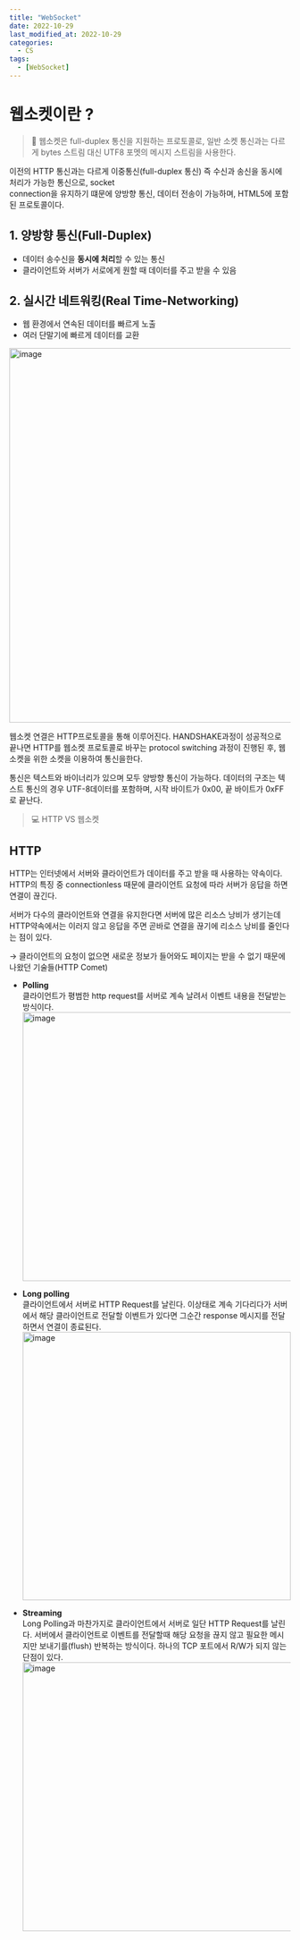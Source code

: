 ```yaml
---
title: "WebSocket"
date: 2022-10-29
last_modified_at: 2022-10-29
categories: 
  - CS
tags:
  - [WebSocket]
---
```

# 웹소켓이란 ?

> 🧺 웹소켓은 full-duplex 통신을 지원하는 프로토콜로, 일반 소켓 통신과는 다르게 bytes 스트림 대신 UTF8 포멧의 메시지 스트림을 사용한다.  

이전의 HTTP 통신과는 다르게 이중통신(full-duplex 통신) 즉 수신과 송신을 동시에 처리가 가능한 통신으로, socket  
connection을 유지하기 떄문에 양방향 통신, 데이터 전송이 가능하며, HTML5에 포함된 프로토콜이다.  

## 1. 양방향 통신(Full-Duplex)

- 데이터 송수신을 **동시에 처리**할 수 있는 통신
- 클라이언트와 서버가 서로에게 원할 때 데이터를 주고 받을 수 있음

## 2. 실시간 네트워킹(Real Time-Networking)

- 웹 환경에서 연속된 데이터를 빠르게 노출
- 여러 단말기에 빠르게 데이터를 교환

<img width="670" alt="image" src="https://user-images.githubusercontent.com/99777315/198826746-12088f6e-0885-4bf8-ac26-b928543b7bd5.png">  


웹소켓 연결은 HTTP프로토콜을 통해 이루어진다. HANDSHAKE과정이 성공적으로 끝나면 HTTP를 웹소켓 프로토콜로 바꾸는 protocol switching 과정이 진행된 후, 웹소켓을 위한 소켓을 이용하여 통신을한다.

통신은 텍스트와 바이너리가 있으며 모두 양방향 통신이 가능하다. 데이터의 구조는 텍스트 통신의 경우 UTF-8데이터를 포함하며, 시작 바이트가 0x00, 끝 바이트가 0xFF로 끝난다.

> 💻 HTTP VS 웹소켓


## HTTP

HTTP는 인터넷에서 서버와 클라이언트가 데이터를 주고 받을 때 사용하는 약속이다. HTTP의 특징 중 connectionless 때문에 클라이언트 요청에 따라 서버가 응답을 하면 연결이 끊긴다.

서버가 다수의 클라이언트와 연결을 유지한다면 서버에 많은 리소스 낭비가 생기는데 HTTP약속에서는 이러지 않고 응답을 주면 곧바로 연결을 끊기에 리소스 낭비를 줄인다는 점이 있다.

→ 클라이언트의 요청이 없으면 새로운 정보가 들어와도 페이지는 받을 수 없기 때문에 나왔던 기술들(HTTP Comet)

- **Polling**  
  클라이언트가 평범한 http request를 서버로 계속 날려서 이벤트 내용을 전달받는 방식이다.
  <img width="481" alt="image" src="https://user-images.githubusercontent.com/99777315/198826857-a1e413b3-1c1b-4156-80e3-1c794aa6bfa2.png">  

- **Long polling**  
  클라이언트에서 서버로 HTTP Request를 날린다. 이상태로 계속 기다리다가 서버에서 해당 클라이언트로 전달할 이벤트가 있다면 그순간 response 메시지를 전달하면서 연결이 종료된다.  
  <img width="480" alt="image" src="https://user-images.githubusercontent.com/99777315/198826883-eafe0fd6-c2db-4a04-9c80-864f1bdab3ff.png">  

- **Streaming**  
  Long Polling과 마찬가지로 클라이언트에서 서버로 일단 HTTP Request를 날린다. 서버에서 클라이언트로 이벤트를 전달할때 해당 요청을 끊지 않고 필요한 메시지만 보내기를(flush) 반복하는 방식이다.  하나의 TCP 포트에서 R/W가 되지 않는 단점이 있다.
  <img width="481" alt="image" src="https://user-images.githubusercontent.com/99777315/198826913-09423f2c-4304-4e97-9d8c-917a411333aa.png">  